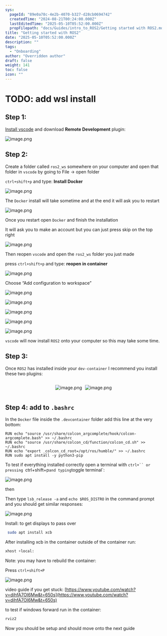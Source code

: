 ```yaml
---
sys:
  pageId: "89e0a78c-4e2b-4070-b327-d28cb0694742"
  createdTime: "2024-08-21T00:24:00.000Z"
  lastEditedTime: "2025-05-10T05:52:00.000Z"
  propFilepath: "docs/Guides/intro_to_ROS2/Getting started with ROS2.md"
title: "Getting started with ROS2"
date: "2025-05-10T05:52:00.000Z"
description: ""
tags:
  - "Onboarding"
author: "Overridden author"
draft: false
weight: 141
toc: false
icon: ""
---
```


# TODO: add wsl install

## Step 1:

[Install vscode](https://code.visualstudio.com/download) and download **Remote Development** plugin:

![image.png](https://prod-files-secure.s3.us-west-2.amazonaws.com/d518164a-d88e-44d1-a4ee-3adb3bd8bce0/efb52993-1881-4a40-b95e-6f020334f022/image.png?X-Amz-Algorithm=AWS4-HMAC-SHA256&X-Amz-Content-Sha256=UNSIGNED-PAYLOAD&X-Amz-Credential=ASIAZI2LB466YUNHIRLZ%2F20250712%2Fus-west-2%2Fs3%2Faws4_request&X-Amz-Date=20250712T181132Z&X-Amz-Expires=3600&X-Amz-Security-Token=IQoJb3JpZ2luX2VjEOn%2F%2F%2F%2F%2F%2F%2F%2F%2F%2FwEaCXVzLXdlc3QtMiJGMEQCIAmdAnijouO4B1tiEvdW2neA%2FxMPHegMsSTucXBPxM78AiAWvVUynEIaAm%2F8NKGCI2plFWUogUfiFdGp2ZIYpOcXdCqIBAjy%2F%2F%2F%2F%2F%2F%2F%2F%2F%2F8BEAAaDDYzNzQyMzE4MzgwNSIMV3zaII8%2BYm%2F2rZPBKtwDs%2F2VZqZel7avFAJtld4o%2FasyZVwNXKS4T%2BKtYOYApnGmYrMb5cDAosZQOEiGMpHz%2FEkesmbCTxHEHGYd7tQYMzDdESn6hVEHBDd5xMtsmV4J2NXRIwmVl%2BZLDhbriigJ26NJilvsTaAH7dfaeN7qHBxD4fCnW%2BF%2BgsPL0M4CrFwbfHgdCPqn%2BgP7H67n%2FFWKvbRCpIUtcrx4fDfbkhNjs3AZO9Ux%2BxjiiInvD%2FgF4v14RRCyB3ZFfFqbtjhN1GYP%2FJp1b55yeqEugsoxW9mg%2F%2BfH%2FPAFL%2BVA3l3qsNBaiZfZhR4NOIQpou6%2FRJBjstjwfgOGxeTRxWPOjLiH8ECJM6TRIbO73b0QVdH%2FhCjviZkI%2B16LtOMn%2FRZOHejpOgWvfkYsGuUh4l7Pd1ORVNUk0VYgs%2BBE8Iqg5VsGZu8nV1IOjPj43oCJ0vx8ZYC20V8Nok87G%2BbSajE%2FygDehaCDe1ysnLWpEK69cSMCFt4kTz5r5PAK38nhKM3GYdMimgjuYn%2Fq6BvWnLqg5zwhi08X3Y9z9Q8xt6Dn71JqCk%2BdxSJBGukzt9fSiwuwRHIBbwexoxxNX%2B4NOhVCJXXm5tJW1634cPTPCh3c18vlp03gbChcwvi75aC5DOEvIhwwta7KwwY6pgHOWoSJ%2BmyW1auO18c5rt%2B%2BTVfxBRjDT%2FAunhy36MLF2YPJNQnqO6qQr%2Bx3A7EcgdhaG363cVlRu25O%2BXFUPaOW7ejcm31b6HA05%2B5JqdCJJiL42joPy5pvama9DoWww5xCHFKGjrOsQL25tZ6m4eZEG3xzHX8EtgpMFh2WL44tblHBzFzMw8bvgjdS4MdCvhXqN5G1xtya7gBiWEPwqpaHOZ1%2Fs092&X-Amz-Signature=a89ec573e7914755c13f479ac55a1a289a3a834b30a211b114275a0f99473a81&X-Amz-SignedHeaders=host&x-amz-checksum-mode=ENABLED&x-id=GetObject)

## Step 2:

Create a folder called `ros2_ws` somewhere on your computer and open that folder in `vscode` by going to File → open folder 

`ctrl+shift+p` and type: **Install Docker**

![image.png](https://prod-files-secure.s3.us-west-2.amazonaws.com/d518164a-d88e-44d1-a4ee-3adb3bd8bce0/2269dc0e-1cd5-47ff-bceb-c04ad9b2eab0/image.png?X-Amz-Algorithm=AWS4-HMAC-SHA256&X-Amz-Content-Sha256=UNSIGNED-PAYLOAD&X-Amz-Credential=ASIAZI2LB466YUNHIRLZ%2F20250712%2Fus-west-2%2Fs3%2Faws4_request&X-Amz-Date=20250712T181132Z&X-Amz-Expires=3600&X-Amz-Security-Token=IQoJb3JpZ2luX2VjEOn%2F%2F%2F%2F%2F%2F%2F%2F%2F%2FwEaCXVzLXdlc3QtMiJGMEQCIAmdAnijouO4B1tiEvdW2neA%2FxMPHegMsSTucXBPxM78AiAWvVUynEIaAm%2F8NKGCI2plFWUogUfiFdGp2ZIYpOcXdCqIBAjy%2F%2F%2F%2F%2F%2F%2F%2F%2F%2F8BEAAaDDYzNzQyMzE4MzgwNSIMV3zaII8%2BYm%2F2rZPBKtwDs%2F2VZqZel7avFAJtld4o%2FasyZVwNXKS4T%2BKtYOYApnGmYrMb5cDAosZQOEiGMpHz%2FEkesmbCTxHEHGYd7tQYMzDdESn6hVEHBDd5xMtsmV4J2NXRIwmVl%2BZLDhbriigJ26NJilvsTaAH7dfaeN7qHBxD4fCnW%2BF%2BgsPL0M4CrFwbfHgdCPqn%2BgP7H67n%2FFWKvbRCpIUtcrx4fDfbkhNjs3AZO9Ux%2BxjiiInvD%2FgF4v14RRCyB3ZFfFqbtjhN1GYP%2FJp1b55yeqEugsoxW9mg%2F%2BfH%2FPAFL%2BVA3l3qsNBaiZfZhR4NOIQpou6%2FRJBjstjwfgOGxeTRxWPOjLiH8ECJM6TRIbO73b0QVdH%2FhCjviZkI%2B16LtOMn%2FRZOHejpOgWvfkYsGuUh4l7Pd1ORVNUk0VYgs%2BBE8Iqg5VsGZu8nV1IOjPj43oCJ0vx8ZYC20V8Nok87G%2BbSajE%2FygDehaCDe1ysnLWpEK69cSMCFt4kTz5r5PAK38nhKM3GYdMimgjuYn%2Fq6BvWnLqg5zwhi08X3Y9z9Q8xt6Dn71JqCk%2BdxSJBGukzt9fSiwuwRHIBbwexoxxNX%2B4NOhVCJXXm5tJW1634cPTPCh3c18vlp03gbChcwvi75aC5DOEvIhwwta7KwwY6pgHOWoSJ%2BmyW1auO18c5rt%2B%2BTVfxBRjDT%2FAunhy36MLF2YPJNQnqO6qQr%2Bx3A7EcgdhaG363cVlRu25O%2BXFUPaOW7ejcm31b6HA05%2B5JqdCJJiL42joPy5pvama9DoWww5xCHFKGjrOsQL25tZ6m4eZEG3xzHX8EtgpMFh2WL44tblHBzFzMw8bvgjdS4MdCvhXqN5G1xtya7gBiWEPwqpaHOZ1%2Fs092&X-Amz-Signature=d4b61137ac4ba6347f7a0e561bb00c824ee2235f49099a303ed5488c7eed404d&X-Amz-SignedHeaders=host&x-amz-checksum-mode=ENABLED&x-id=GetObject)

The `Docker` install will take sometime and at the end it will ask you to restart

![image.png](https://prod-files-secure.s3.us-west-2.amazonaws.com/d518164a-d88e-44d1-a4ee-3adb3bd8bce0/ed233f78-be33-4b1f-b89c-9c346c0e961e/image.png?X-Amz-Algorithm=AWS4-HMAC-SHA256&X-Amz-Content-Sha256=UNSIGNED-PAYLOAD&X-Amz-Credential=ASIAZI2LB466YUNHIRLZ%2F20250712%2Fus-west-2%2Fs3%2Faws4_request&X-Amz-Date=20250712T181132Z&X-Amz-Expires=3600&X-Amz-Security-Token=IQoJb3JpZ2luX2VjEOn%2F%2F%2F%2F%2F%2F%2F%2F%2F%2FwEaCXVzLXdlc3QtMiJGMEQCIAmdAnijouO4B1tiEvdW2neA%2FxMPHegMsSTucXBPxM78AiAWvVUynEIaAm%2F8NKGCI2plFWUogUfiFdGp2ZIYpOcXdCqIBAjy%2F%2F%2F%2F%2F%2F%2F%2F%2F%2F8BEAAaDDYzNzQyMzE4MzgwNSIMV3zaII8%2BYm%2F2rZPBKtwDs%2F2VZqZel7avFAJtld4o%2FasyZVwNXKS4T%2BKtYOYApnGmYrMb5cDAosZQOEiGMpHz%2FEkesmbCTxHEHGYd7tQYMzDdESn6hVEHBDd5xMtsmV4J2NXRIwmVl%2BZLDhbriigJ26NJilvsTaAH7dfaeN7qHBxD4fCnW%2BF%2BgsPL0M4CrFwbfHgdCPqn%2BgP7H67n%2FFWKvbRCpIUtcrx4fDfbkhNjs3AZO9Ux%2BxjiiInvD%2FgF4v14RRCyB3ZFfFqbtjhN1GYP%2FJp1b55yeqEugsoxW9mg%2F%2BfH%2FPAFL%2BVA3l3qsNBaiZfZhR4NOIQpou6%2FRJBjstjwfgOGxeTRxWPOjLiH8ECJM6TRIbO73b0QVdH%2FhCjviZkI%2B16LtOMn%2FRZOHejpOgWvfkYsGuUh4l7Pd1ORVNUk0VYgs%2BBE8Iqg5VsGZu8nV1IOjPj43oCJ0vx8ZYC20V8Nok87G%2BbSajE%2FygDehaCDe1ysnLWpEK69cSMCFt4kTz5r5PAK38nhKM3GYdMimgjuYn%2Fq6BvWnLqg5zwhi08X3Y9z9Q8xt6Dn71JqCk%2BdxSJBGukzt9fSiwuwRHIBbwexoxxNX%2B4NOhVCJXXm5tJW1634cPTPCh3c18vlp03gbChcwvi75aC5DOEvIhwwta7KwwY6pgHOWoSJ%2BmyW1auO18c5rt%2B%2BTVfxBRjDT%2FAunhy36MLF2YPJNQnqO6qQr%2Bx3A7EcgdhaG363cVlRu25O%2BXFUPaOW7ejcm31b6HA05%2B5JqdCJJiL42joPy5pvama9DoWww5xCHFKGjrOsQL25tZ6m4eZEG3xzHX8EtgpMFh2WL44tblHBzFzMw8bvgjdS4MdCvhXqN5G1xtya7gBiWEPwqpaHOZ1%2Fs092&X-Amz-Signature=8c2b7c97e9de5a4ee310bc9d703310bb7a31c304fec983d304024440429a48ba&X-Amz-SignedHeaders=host&x-amz-checksum-mode=ENABLED&x-id=GetObject)

Once you restart open `Docker` and finish the installation

It will ask you to make an account but you can just press skip on the top right

![image.png](https://prod-files-secure.s3.us-west-2.amazonaws.com/d518164a-d88e-44d1-a4ee-3adb3bd8bce0/21010ad9-1659-4fd9-9f59-9932a09b2a3d/image.png?X-Amz-Algorithm=AWS4-HMAC-SHA256&X-Amz-Content-Sha256=UNSIGNED-PAYLOAD&X-Amz-Credential=ASIAZI2LB466YUNHIRLZ%2F20250712%2Fus-west-2%2Fs3%2Faws4_request&X-Amz-Date=20250712T181132Z&X-Amz-Expires=3600&X-Amz-Security-Token=IQoJb3JpZ2luX2VjEOn%2F%2F%2F%2F%2F%2F%2F%2F%2F%2FwEaCXVzLXdlc3QtMiJGMEQCIAmdAnijouO4B1tiEvdW2neA%2FxMPHegMsSTucXBPxM78AiAWvVUynEIaAm%2F8NKGCI2plFWUogUfiFdGp2ZIYpOcXdCqIBAjy%2F%2F%2F%2F%2F%2F%2F%2F%2F%2F8BEAAaDDYzNzQyMzE4MzgwNSIMV3zaII8%2BYm%2F2rZPBKtwDs%2F2VZqZel7avFAJtld4o%2FasyZVwNXKS4T%2BKtYOYApnGmYrMb5cDAosZQOEiGMpHz%2FEkesmbCTxHEHGYd7tQYMzDdESn6hVEHBDd5xMtsmV4J2NXRIwmVl%2BZLDhbriigJ26NJilvsTaAH7dfaeN7qHBxD4fCnW%2BF%2BgsPL0M4CrFwbfHgdCPqn%2BgP7H67n%2FFWKvbRCpIUtcrx4fDfbkhNjs3AZO9Ux%2BxjiiInvD%2FgF4v14RRCyB3ZFfFqbtjhN1GYP%2FJp1b55yeqEugsoxW9mg%2F%2BfH%2FPAFL%2BVA3l3qsNBaiZfZhR4NOIQpou6%2FRJBjstjwfgOGxeTRxWPOjLiH8ECJM6TRIbO73b0QVdH%2FhCjviZkI%2B16LtOMn%2FRZOHejpOgWvfkYsGuUh4l7Pd1ORVNUk0VYgs%2BBE8Iqg5VsGZu8nV1IOjPj43oCJ0vx8ZYC20V8Nok87G%2BbSajE%2FygDehaCDe1ysnLWpEK69cSMCFt4kTz5r5PAK38nhKM3GYdMimgjuYn%2Fq6BvWnLqg5zwhi08X3Y9z9Q8xt6Dn71JqCk%2BdxSJBGukzt9fSiwuwRHIBbwexoxxNX%2B4NOhVCJXXm5tJW1634cPTPCh3c18vlp03gbChcwvi75aC5DOEvIhwwta7KwwY6pgHOWoSJ%2BmyW1auO18c5rt%2B%2BTVfxBRjDT%2FAunhy36MLF2YPJNQnqO6qQr%2Bx3A7EcgdhaG363cVlRu25O%2BXFUPaOW7ejcm31b6HA05%2B5JqdCJJiL42joPy5pvama9DoWww5xCHFKGjrOsQL25tZ6m4eZEG3xzHX8EtgpMFh2WL44tblHBzFzMw8bvgjdS4MdCvhXqN5G1xtya7gBiWEPwqpaHOZ1%2Fs092&X-Amz-Signature=fe1a2406cc23e3f33026886c37cdd08f97bbfcbd87eed2ecd3fa4c7d51cd8971&X-Amz-SignedHeaders=host&x-amz-checksum-mode=ENABLED&x-id=GetObject)

Then reopen `vscode` and open the `ros2_ws` folder you just made

press `ctrl+shift+p` and type: **reopen in container**

![image.png](https://prod-files-secure.s3.us-west-2.amazonaws.com/d518164a-d88e-44d1-a4ee-3adb3bd8bce0/4e93b8c2-41ad-488c-8095-c74205196118/image.png?X-Amz-Algorithm=AWS4-HMAC-SHA256&X-Amz-Content-Sha256=UNSIGNED-PAYLOAD&X-Amz-Credential=ASIAZI2LB466YUNHIRLZ%2F20250712%2Fus-west-2%2Fs3%2Faws4_request&X-Amz-Date=20250712T181132Z&X-Amz-Expires=3600&X-Amz-Security-Token=IQoJb3JpZ2luX2VjEOn%2F%2F%2F%2F%2F%2F%2F%2F%2F%2FwEaCXVzLXdlc3QtMiJGMEQCIAmdAnijouO4B1tiEvdW2neA%2FxMPHegMsSTucXBPxM78AiAWvVUynEIaAm%2F8NKGCI2plFWUogUfiFdGp2ZIYpOcXdCqIBAjy%2F%2F%2F%2F%2F%2F%2F%2F%2F%2F8BEAAaDDYzNzQyMzE4MzgwNSIMV3zaII8%2BYm%2F2rZPBKtwDs%2F2VZqZel7avFAJtld4o%2FasyZVwNXKS4T%2BKtYOYApnGmYrMb5cDAosZQOEiGMpHz%2FEkesmbCTxHEHGYd7tQYMzDdESn6hVEHBDd5xMtsmV4J2NXRIwmVl%2BZLDhbriigJ26NJilvsTaAH7dfaeN7qHBxD4fCnW%2BF%2BgsPL0M4CrFwbfHgdCPqn%2BgP7H67n%2FFWKvbRCpIUtcrx4fDfbkhNjs3AZO9Ux%2BxjiiInvD%2FgF4v14RRCyB3ZFfFqbtjhN1GYP%2FJp1b55yeqEugsoxW9mg%2F%2BfH%2FPAFL%2BVA3l3qsNBaiZfZhR4NOIQpou6%2FRJBjstjwfgOGxeTRxWPOjLiH8ECJM6TRIbO73b0QVdH%2FhCjviZkI%2B16LtOMn%2FRZOHejpOgWvfkYsGuUh4l7Pd1ORVNUk0VYgs%2BBE8Iqg5VsGZu8nV1IOjPj43oCJ0vx8ZYC20V8Nok87G%2BbSajE%2FygDehaCDe1ysnLWpEK69cSMCFt4kTz5r5PAK38nhKM3GYdMimgjuYn%2Fq6BvWnLqg5zwhi08X3Y9z9Q8xt6Dn71JqCk%2BdxSJBGukzt9fSiwuwRHIBbwexoxxNX%2B4NOhVCJXXm5tJW1634cPTPCh3c18vlp03gbChcwvi75aC5DOEvIhwwta7KwwY6pgHOWoSJ%2BmyW1auO18c5rt%2B%2BTVfxBRjDT%2FAunhy36MLF2YPJNQnqO6qQr%2Bx3A7EcgdhaG363cVlRu25O%2BXFUPaOW7ejcm31b6HA05%2B5JqdCJJiL42joPy5pvama9DoWww5xCHFKGjrOsQL25tZ6m4eZEG3xzHX8EtgpMFh2WL44tblHBzFzMw8bvgjdS4MdCvhXqN5G1xtya7gBiWEPwqpaHOZ1%2Fs092&X-Amz-Signature=fbff665c59352bb0e68b4d8f00a07ca38529833c9c394428a792a82bd0afeef3&X-Amz-SignedHeaders=host&x-amz-checksum-mode=ENABLED&x-id=GetObject)

Choose “Add configuration to workspace”

![image.png](https://prod-files-secure.s3.us-west-2.amazonaws.com/d518164a-d88e-44d1-a4ee-3adb3bd8bce0/9560b282-5060-4989-ba37-97e7b2c22476/image.png?X-Amz-Algorithm=AWS4-HMAC-SHA256&X-Amz-Content-Sha256=UNSIGNED-PAYLOAD&X-Amz-Credential=ASIAZI2LB466YUNHIRLZ%2F20250712%2Fus-west-2%2Fs3%2Faws4_request&X-Amz-Date=20250712T181132Z&X-Amz-Expires=3600&X-Amz-Security-Token=IQoJb3JpZ2luX2VjEOn%2F%2F%2F%2F%2F%2F%2F%2F%2F%2FwEaCXVzLXdlc3QtMiJGMEQCIAmdAnijouO4B1tiEvdW2neA%2FxMPHegMsSTucXBPxM78AiAWvVUynEIaAm%2F8NKGCI2plFWUogUfiFdGp2ZIYpOcXdCqIBAjy%2F%2F%2F%2F%2F%2F%2F%2F%2F%2F8BEAAaDDYzNzQyMzE4MzgwNSIMV3zaII8%2BYm%2F2rZPBKtwDs%2F2VZqZel7avFAJtld4o%2FasyZVwNXKS4T%2BKtYOYApnGmYrMb5cDAosZQOEiGMpHz%2FEkesmbCTxHEHGYd7tQYMzDdESn6hVEHBDd5xMtsmV4J2NXRIwmVl%2BZLDhbriigJ26NJilvsTaAH7dfaeN7qHBxD4fCnW%2BF%2BgsPL0M4CrFwbfHgdCPqn%2BgP7H67n%2FFWKvbRCpIUtcrx4fDfbkhNjs3AZO9Ux%2BxjiiInvD%2FgF4v14RRCyB3ZFfFqbtjhN1GYP%2FJp1b55yeqEugsoxW9mg%2F%2BfH%2FPAFL%2BVA3l3qsNBaiZfZhR4NOIQpou6%2FRJBjstjwfgOGxeTRxWPOjLiH8ECJM6TRIbO73b0QVdH%2FhCjviZkI%2B16LtOMn%2FRZOHejpOgWvfkYsGuUh4l7Pd1ORVNUk0VYgs%2BBE8Iqg5VsGZu8nV1IOjPj43oCJ0vx8ZYC20V8Nok87G%2BbSajE%2FygDehaCDe1ysnLWpEK69cSMCFt4kTz5r5PAK38nhKM3GYdMimgjuYn%2Fq6BvWnLqg5zwhi08X3Y9z9Q8xt6Dn71JqCk%2BdxSJBGukzt9fSiwuwRHIBbwexoxxNX%2B4NOhVCJXXm5tJW1634cPTPCh3c18vlp03gbChcwvi75aC5DOEvIhwwta7KwwY6pgHOWoSJ%2BmyW1auO18c5rt%2B%2BTVfxBRjDT%2FAunhy36MLF2YPJNQnqO6qQr%2Bx3A7EcgdhaG363cVlRu25O%2BXFUPaOW7ejcm31b6HA05%2B5JqdCJJiL42joPy5pvama9DoWww5xCHFKGjrOsQL25tZ6m4eZEG3xzHX8EtgpMFh2WL44tblHBzFzMw8bvgjdS4MdCvhXqN5G1xtya7gBiWEPwqpaHOZ1%2Fs092&X-Amz-Signature=36ff34fd040e3421bd3342897f4bd5721a47e1521907342c3c2714f647c50a51&X-Amz-SignedHeaders=host&x-amz-checksum-mode=ENABLED&x-id=GetObject)

![image.png](https://prod-files-secure.s3.us-west-2.amazonaws.com/d518164a-d88e-44d1-a4ee-3adb3bd8bce0/2ee63f81-886b-48e8-a553-dc6e5eac99e4/image.png?X-Amz-Algorithm=AWS4-HMAC-SHA256&X-Amz-Content-Sha256=UNSIGNED-PAYLOAD&X-Amz-Credential=ASIAZI2LB466YUNHIRLZ%2F20250712%2Fus-west-2%2Fs3%2Faws4_request&X-Amz-Date=20250712T181132Z&X-Amz-Expires=3600&X-Amz-Security-Token=IQoJb3JpZ2luX2VjEOn%2F%2F%2F%2F%2F%2F%2F%2F%2F%2FwEaCXVzLXdlc3QtMiJGMEQCIAmdAnijouO4B1tiEvdW2neA%2FxMPHegMsSTucXBPxM78AiAWvVUynEIaAm%2F8NKGCI2plFWUogUfiFdGp2ZIYpOcXdCqIBAjy%2F%2F%2F%2F%2F%2F%2F%2F%2F%2F8BEAAaDDYzNzQyMzE4MzgwNSIMV3zaII8%2BYm%2F2rZPBKtwDs%2F2VZqZel7avFAJtld4o%2FasyZVwNXKS4T%2BKtYOYApnGmYrMb5cDAosZQOEiGMpHz%2FEkesmbCTxHEHGYd7tQYMzDdESn6hVEHBDd5xMtsmV4J2NXRIwmVl%2BZLDhbriigJ26NJilvsTaAH7dfaeN7qHBxD4fCnW%2BF%2BgsPL0M4CrFwbfHgdCPqn%2BgP7H67n%2FFWKvbRCpIUtcrx4fDfbkhNjs3AZO9Ux%2BxjiiInvD%2FgF4v14RRCyB3ZFfFqbtjhN1GYP%2FJp1b55yeqEugsoxW9mg%2F%2BfH%2FPAFL%2BVA3l3qsNBaiZfZhR4NOIQpou6%2FRJBjstjwfgOGxeTRxWPOjLiH8ECJM6TRIbO73b0QVdH%2FhCjviZkI%2B16LtOMn%2FRZOHejpOgWvfkYsGuUh4l7Pd1ORVNUk0VYgs%2BBE8Iqg5VsGZu8nV1IOjPj43oCJ0vx8ZYC20V8Nok87G%2BbSajE%2FygDehaCDe1ysnLWpEK69cSMCFt4kTz5r5PAK38nhKM3GYdMimgjuYn%2Fq6BvWnLqg5zwhi08X3Y9z9Q8xt6Dn71JqCk%2BdxSJBGukzt9fSiwuwRHIBbwexoxxNX%2B4NOhVCJXXm5tJW1634cPTPCh3c18vlp03gbChcwvi75aC5DOEvIhwwta7KwwY6pgHOWoSJ%2BmyW1auO18c5rt%2B%2BTVfxBRjDT%2FAunhy36MLF2YPJNQnqO6qQr%2Bx3A7EcgdhaG363cVlRu25O%2BXFUPaOW7ejcm31b6HA05%2B5JqdCJJiL42joPy5pvama9DoWww5xCHFKGjrOsQL25tZ6m4eZEG3xzHX8EtgpMFh2WL44tblHBzFzMw8bvgjdS4MdCvhXqN5G1xtya7gBiWEPwqpaHOZ1%2Fs092&X-Amz-Signature=e620bb4c06731056a81625bb466c6cf5a2f85bde0acebdf089745b5b1ded5342&X-Amz-SignedHeaders=host&x-amz-checksum-mode=ENABLED&x-id=GetObject)

![image.png](https://prod-files-secure.s3.us-west-2.amazonaws.com/d518164a-d88e-44d1-a4ee-3adb3bd8bce0/ae1580b2-b048-407e-aed9-b584224a7a04/image.png?X-Amz-Algorithm=AWS4-HMAC-SHA256&X-Amz-Content-Sha256=UNSIGNED-PAYLOAD&X-Amz-Credential=ASIAZI2LB466YUNHIRLZ%2F20250712%2Fus-west-2%2Fs3%2Faws4_request&X-Amz-Date=20250712T181132Z&X-Amz-Expires=3600&X-Amz-Security-Token=IQoJb3JpZ2luX2VjEOn%2F%2F%2F%2F%2F%2F%2F%2F%2F%2FwEaCXVzLXdlc3QtMiJGMEQCIAmdAnijouO4B1tiEvdW2neA%2FxMPHegMsSTucXBPxM78AiAWvVUynEIaAm%2F8NKGCI2plFWUogUfiFdGp2ZIYpOcXdCqIBAjy%2F%2F%2F%2F%2F%2F%2F%2F%2F%2F8BEAAaDDYzNzQyMzE4MzgwNSIMV3zaII8%2BYm%2F2rZPBKtwDs%2F2VZqZel7avFAJtld4o%2FasyZVwNXKS4T%2BKtYOYApnGmYrMb5cDAosZQOEiGMpHz%2FEkesmbCTxHEHGYd7tQYMzDdESn6hVEHBDd5xMtsmV4J2NXRIwmVl%2BZLDhbriigJ26NJilvsTaAH7dfaeN7qHBxD4fCnW%2BF%2BgsPL0M4CrFwbfHgdCPqn%2BgP7H67n%2FFWKvbRCpIUtcrx4fDfbkhNjs3AZO9Ux%2BxjiiInvD%2FgF4v14RRCyB3ZFfFqbtjhN1GYP%2FJp1b55yeqEugsoxW9mg%2F%2BfH%2FPAFL%2BVA3l3qsNBaiZfZhR4NOIQpou6%2FRJBjstjwfgOGxeTRxWPOjLiH8ECJM6TRIbO73b0QVdH%2FhCjviZkI%2B16LtOMn%2FRZOHejpOgWvfkYsGuUh4l7Pd1ORVNUk0VYgs%2BBE8Iqg5VsGZu8nV1IOjPj43oCJ0vx8ZYC20V8Nok87G%2BbSajE%2FygDehaCDe1ysnLWpEK69cSMCFt4kTz5r5PAK38nhKM3GYdMimgjuYn%2Fq6BvWnLqg5zwhi08X3Y9z9Q8xt6Dn71JqCk%2BdxSJBGukzt9fSiwuwRHIBbwexoxxNX%2B4NOhVCJXXm5tJW1634cPTPCh3c18vlp03gbChcwvi75aC5DOEvIhwwta7KwwY6pgHOWoSJ%2BmyW1auO18c5rt%2B%2BTVfxBRjDT%2FAunhy36MLF2YPJNQnqO6qQr%2Bx3A7EcgdhaG363cVlRu25O%2BXFUPaOW7ejcm31b6HA05%2B5JqdCJJiL42joPy5pvama9DoWww5xCHFKGjrOsQL25tZ6m4eZEG3xzHX8EtgpMFh2WL44tblHBzFzMw8bvgjdS4MdCvhXqN5G1xtya7gBiWEPwqpaHOZ1%2Fs092&X-Amz-Signature=5e0643e5dd989171e2ff3208aa082c2b828207d27a2b2255b803d367c6ead4e3&X-Amz-SignedHeaders=host&x-amz-checksum-mode=ENABLED&x-id=GetObject)

![image.png](https://prod-files-secure.s3.us-west-2.amazonaws.com/d518164a-d88e-44d1-a4ee-3adb3bd8bce0/53255b28-f75e-430f-b9e3-c0ac8577e42b/image.png?X-Amz-Algorithm=AWS4-HMAC-SHA256&X-Amz-Content-Sha256=UNSIGNED-PAYLOAD&X-Amz-Credential=ASIAZI2LB466YUNHIRLZ%2F20250712%2Fus-west-2%2Fs3%2Faws4_request&X-Amz-Date=20250712T181132Z&X-Amz-Expires=3600&X-Amz-Security-Token=IQoJb3JpZ2luX2VjEOn%2F%2F%2F%2F%2F%2F%2F%2F%2F%2FwEaCXVzLXdlc3QtMiJGMEQCIAmdAnijouO4B1tiEvdW2neA%2FxMPHegMsSTucXBPxM78AiAWvVUynEIaAm%2F8NKGCI2plFWUogUfiFdGp2ZIYpOcXdCqIBAjy%2F%2F%2F%2F%2F%2F%2F%2F%2F%2F8BEAAaDDYzNzQyMzE4MzgwNSIMV3zaII8%2BYm%2F2rZPBKtwDs%2F2VZqZel7avFAJtld4o%2FasyZVwNXKS4T%2BKtYOYApnGmYrMb5cDAosZQOEiGMpHz%2FEkesmbCTxHEHGYd7tQYMzDdESn6hVEHBDd5xMtsmV4J2NXRIwmVl%2BZLDhbriigJ26NJilvsTaAH7dfaeN7qHBxD4fCnW%2BF%2BgsPL0M4CrFwbfHgdCPqn%2BgP7H67n%2FFWKvbRCpIUtcrx4fDfbkhNjs3AZO9Ux%2BxjiiInvD%2FgF4v14RRCyB3ZFfFqbtjhN1GYP%2FJp1b55yeqEugsoxW9mg%2F%2BfH%2FPAFL%2BVA3l3qsNBaiZfZhR4NOIQpou6%2FRJBjstjwfgOGxeTRxWPOjLiH8ECJM6TRIbO73b0QVdH%2FhCjviZkI%2B16LtOMn%2FRZOHejpOgWvfkYsGuUh4l7Pd1ORVNUk0VYgs%2BBE8Iqg5VsGZu8nV1IOjPj43oCJ0vx8ZYC20V8Nok87G%2BbSajE%2FygDehaCDe1ysnLWpEK69cSMCFt4kTz5r5PAK38nhKM3GYdMimgjuYn%2Fq6BvWnLqg5zwhi08X3Y9z9Q8xt6Dn71JqCk%2BdxSJBGukzt9fSiwuwRHIBbwexoxxNX%2B4NOhVCJXXm5tJW1634cPTPCh3c18vlp03gbChcwvi75aC5DOEvIhwwta7KwwY6pgHOWoSJ%2BmyW1auO18c5rt%2B%2BTVfxBRjDT%2FAunhy36MLF2YPJNQnqO6qQr%2Bx3A7EcgdhaG363cVlRu25O%2BXFUPaOW7ejcm31b6HA05%2B5JqdCJJiL42joPy5pvama9DoWww5xCHFKGjrOsQL25tZ6m4eZEG3xzHX8EtgpMFh2WL44tblHBzFzMw8bvgjdS4MdCvhXqN5G1xtya7gBiWEPwqpaHOZ1%2Fs092&X-Amz-Signature=b0c1b6220f244b39153c7fc7def10237eabb0dd6c866c0e5bbdfc57363f0560c&X-Amz-SignedHeaders=host&x-amz-checksum-mode=ENABLED&x-id=GetObject)

![image.png](https://prod-files-secure.s3.us-west-2.amazonaws.com/d518164a-d88e-44d1-a4ee-3adb3bd8bce0/7c562767-5af9-4ffb-97d1-327bcdf4ee00/image.png?X-Amz-Algorithm=AWS4-HMAC-SHA256&X-Amz-Content-Sha256=UNSIGNED-PAYLOAD&X-Amz-Credential=ASIAZI2LB466YUNHIRLZ%2F20250712%2Fus-west-2%2Fs3%2Faws4_request&X-Amz-Date=20250712T181132Z&X-Amz-Expires=3600&X-Amz-Security-Token=IQoJb3JpZ2luX2VjEOn%2F%2F%2F%2F%2F%2F%2F%2F%2F%2FwEaCXVzLXdlc3QtMiJGMEQCIAmdAnijouO4B1tiEvdW2neA%2FxMPHegMsSTucXBPxM78AiAWvVUynEIaAm%2F8NKGCI2plFWUogUfiFdGp2ZIYpOcXdCqIBAjy%2F%2F%2F%2F%2F%2F%2F%2F%2F%2F8BEAAaDDYzNzQyMzE4MzgwNSIMV3zaII8%2BYm%2F2rZPBKtwDs%2F2VZqZel7avFAJtld4o%2FasyZVwNXKS4T%2BKtYOYApnGmYrMb5cDAosZQOEiGMpHz%2FEkesmbCTxHEHGYd7tQYMzDdESn6hVEHBDd5xMtsmV4J2NXRIwmVl%2BZLDhbriigJ26NJilvsTaAH7dfaeN7qHBxD4fCnW%2BF%2BgsPL0M4CrFwbfHgdCPqn%2BgP7H67n%2FFWKvbRCpIUtcrx4fDfbkhNjs3AZO9Ux%2BxjiiInvD%2FgF4v14RRCyB3ZFfFqbtjhN1GYP%2FJp1b55yeqEugsoxW9mg%2F%2BfH%2FPAFL%2BVA3l3qsNBaiZfZhR4NOIQpou6%2FRJBjstjwfgOGxeTRxWPOjLiH8ECJM6TRIbO73b0QVdH%2FhCjviZkI%2B16LtOMn%2FRZOHejpOgWvfkYsGuUh4l7Pd1ORVNUk0VYgs%2BBE8Iqg5VsGZu8nV1IOjPj43oCJ0vx8ZYC20V8Nok87G%2BbSajE%2FygDehaCDe1ysnLWpEK69cSMCFt4kTz5r5PAK38nhKM3GYdMimgjuYn%2Fq6BvWnLqg5zwhi08X3Y9z9Q8xt6Dn71JqCk%2BdxSJBGukzt9fSiwuwRHIBbwexoxxNX%2B4NOhVCJXXm5tJW1634cPTPCh3c18vlp03gbChcwvi75aC5DOEvIhwwta7KwwY6pgHOWoSJ%2BmyW1auO18c5rt%2B%2BTVfxBRjDT%2FAunhy36MLF2YPJNQnqO6qQr%2Bx3A7EcgdhaG363cVlRu25O%2BXFUPaOW7ejcm31b6HA05%2B5JqdCJJiL42joPy5pvama9DoWww5xCHFKGjrOsQL25tZ6m4eZEG3xzHX8EtgpMFh2WL44tblHBzFzMw8bvgjdS4MdCvhXqN5G1xtya7gBiWEPwqpaHOZ1%2Fs092&X-Amz-Signature=979a8ff64527e04b400545610303e031a5024b65de5e8098155b3eb8882d26c2&X-Amz-SignedHeaders=host&x-amz-checksum-mode=ENABLED&x-id=GetObject)

`vscode` will now install `ROS2` onto your computer so this may take some time.

## Step 3:

Once `ROS2` has installed inside your `dev-container` I recommend you install these two plugins:

<div style="display: flex;flex-direction: row; column-gap:10px; max-width: 630px;justify-content: center;">
<div>

![image.png](https://prod-files-secure.s3.us-west-2.amazonaws.com/d518164a-d88e-44d1-a4ee-3adb3bd8bce0/3fc3d550-5a54-4ba1-ba6b-faa01cdb7369/image.png?X-Amz-Algorithm=AWS4-HMAC-SHA256&X-Amz-Content-Sha256=UNSIGNED-PAYLOAD&X-Amz-Credential=ASIAZI2LB466SNI3N2AQ%2F20250712%2Fus-west-2%2Fs3%2Faws4_request&X-Amz-Date=20250712T181134Z&X-Amz-Expires=3600&X-Amz-Security-Token=IQoJb3JpZ2luX2VjEOn%2F%2F%2F%2F%2F%2F%2F%2F%2F%2FwEaCXVzLXdlc3QtMiJGMEQCIDfo1mKvsAkMcgXFEVGZXW%2FvN4C8y6elro4dY12AEDtCAiAfDWkM%2BIw0aRDpzr%2FstUcA8YerKNxeagW%2BintOeQNmXSqIBAjy%2F%2F%2F%2F%2F%2F%2F%2F%2F%2F8BEAAaDDYzNzQyMzE4MzgwNSIMSRWTNsIiLCKODnwiKtwDhMH7rTu5UbTpW3WX6lIxaP%2BOsRUXhjWGbdBUltV97%2BnWIXYYiuRJqqL47dW8DQ%2BDGj37gsZZQ6CL8JohqBEbZvgSDFkz9AkL09w2tEamnfGVZEl4OT9BcP%2Fnln8IdIRtCwVH0dEsC6B%2ByTt%2BUJeOUg1SxG0oE2X3%2FrEMOu7Ahl5Oo1wwASrw19OS%2BEKwnE4kl3zOJg9jHpacbTITduwfcWn2YZUFtDhrl%2BkWHmf%2Fr7LEK7Pnhw0CdilLb1T1o4s00NAREYRVN8VGRi7IWN9VSxIN8AFYR4ogNSWosM%2FegRdSFndXIlyS7giemWqdhmUDdMkUJhRdSl32LSu5IFD000hjLD3WZTt71x9bXbPccJZjSXnHtBO1Fsfw67gP9f7a85wiQ2BdoPirjAJRxTTJkzGH5zge2KRmhPKuIDkNPuI5IG6nJZNFkL4rcvtZ4ssTHeri3FwzRz5Yng3YApd81bkFjeO66RnZPPtRNk%2BGfjF0QRngpxL0oCPzESvO2fwFSIwyhXCVXA2NpzC3oKmVeqphwi77kkJpcGkIgXbhSFp5HMRSo%2FeQ3PIYWuTt83fwDK6oaaGme%2F8KhSboGvsjNASQ3w0VwTOpVedJr2CZbSTcDppBW%2FyAHGfjTfkw0a3KwwY6pgHWZ8U%2BsRNQ8bsBlzeHZYxlk8K9wZYgbpGwduqy6ouAb%2Fxh2I0vBPyLzrq2pC6rCJ8CtIqzhNJHtpkVFMh%2BRaRNsGPZsjxS1amJQxwravfvqrxyZmmTi9R8I3uYBpGBXxjyJVrxZsxJ5uSnkNqqjHiDSspPymJA11l2%2F0b0wYTCg17GAr%2BEGtzwG%2FQvt84BvNdBa5tP5MJhdThDtw9nkzPMmC6g%2BSM%2F&X-Amz-Signature=2f7b481bc13b595ddd154ec19a81406a12d9bdce6a27577ef4970731663fb3ba&X-Amz-SignedHeaders=host&x-amz-checksum-mode=ENABLED&x-id=GetObject)

</div>
<div>

![image.png](https://prod-files-secure.s3.us-west-2.amazonaws.com/d518164a-d88e-44d1-a4ee-3adb3bd8bce0/d994cc66-13c2-4093-a5a3-f84cf4601a82/image.png?X-Amz-Algorithm=AWS4-HMAC-SHA256&X-Amz-Content-Sha256=UNSIGNED-PAYLOAD&X-Amz-Credential=ASIAZI2LB466URVHBASK%2F20250712%2Fus-west-2%2Fs3%2Faws4_request&X-Amz-Date=20250712T181135Z&X-Amz-Expires=3600&X-Amz-Security-Token=IQoJb3JpZ2luX2VjEOn%2F%2F%2F%2F%2F%2F%2F%2F%2F%2FwEaCXVzLXdlc3QtMiJIMEYCIQCYg%2FQdC5goYDHLQBCjD66mipSzxX%2BkisfwrGHyFIObrAIhAK5f9eaSLhzAjolZmQUMi3I7h%2BoGnifsGITSEWv%2Fp%2B8yKogECPL%2F%2F%2F%2F%2F%2F%2F%2F%2F%2FwEQABoMNjM3NDIzMTgzODA1IgyymQRYOulHkkvvmkcq3ANuSrT3YeQzWJCOJnEnmSJTGiIMJwJH6yuvDcgNfYTPs0kt6qico%2Bmb3I%2FQT5Fez09S06zR9q%2BfYuMdeu3jOJ58e%2FBNBr3WVwgdBQkUil62uCzthzbE3JrlHD%2Bzh172RCivvJoCdnIZfnZjmQk8TVIro7Y1s4awydaYXszBMi4fHmvWQi%2BCs4GjwAh2DXScQ7XwGPV0NMrFhHretcG1nutPmV0nhcypU4p8g0TjfxV5tETh0MOCAErZe9qorlk6%2Fs7l4D4xF4ws2Xvxckf6NdwVYP7yfFd5BT1WztdORJtprU0398rPlLHXT8epNC5%2BWt8zSqv3YM7LkQBsssbbnrIo3TsReC1l07xPseWxMFqOC5rDcwooe9eMNyx9LhSMtXWy%2BLia%2FW99FRqPneqlrS8hHFmdUNOi0QRsICvgPHYuoxWww7pcDbXDxGlpo1aQyaLPIXsVAvQzo92rRTnbrnhnI%2Bs6yfLyHKl7dioCKb0g%2F5XeuKYb3jzVdyT6sbK4ZSCbA%2F5g22xVz81Vxadjp7OF9t03C3nzVpDtB2%2Fuxi52aC11oQU09WDk2boUD6njQu85xa63QwidIFThQtZUeZpwACURNHsIHMN54XPsHhjDZxllDDeydIu0JKT1tjCnrcrDBjqkATQ%2BYUTjYuLGHT8qya2mNpiAgvXafARjjCaw3wmR1GFXiXotA1BykCQOBSrBIO5C7%2BD298EvJblLg7lZEB3QVkVZ7J1%2FKOMhVldcWyzXyrbBYji9Z10V5Ui056NwF0iT%2BbFSXd6CKOBMh3WmFT7f2xnnwajwQgM1jd9gqE%2FbMdxSkTtkma4y3%2FzAJteOAfDv4o1q85z%2FC8zl9zynI7ihn%2FUEnxwR&X-Amz-Signature=0b0bb010dc035ac75f987744f4792541131410b353ebb7b87f015600896c90da&X-Amz-SignedHeaders=host&x-amz-checksum-mode=ENABLED&x-id=GetObject)

</div>
</div>

## Step 4: add to `.bashrc`

In the `Docker` file inside the `.devcontainer` folder add this line at the very bottom: 

```docker
RUN echo "source /usr/share/colcon_argcomplete/hook/colcon-argcomplete.bash" >> ~/.bashrc
RUN echo "source /usr/share/colcon_cd/function/colcon_cd.sh" >> ~/.bashrc
RUN echo "export _colcon_cd_root=/opt/ros/humble/" >> ~/.bashrc
RUN sudo apt install -y python3-pip 
```

To test if everything installed correctly open a terminal with `ctrl+`` or pressing `ctrl+shift+p` and typing `toggle terminal`:

![image.png](https://prod-files-secure.s3.us-west-2.amazonaws.com/d518164a-d88e-44d1-a4ee-3adb3bd8bce0/6a4943d8-b04e-4c02-9a58-775f3384d1a5/image.png?X-Amz-Algorithm=AWS4-HMAC-SHA256&X-Amz-Content-Sha256=UNSIGNED-PAYLOAD&X-Amz-Credential=ASIAZI2LB466YUNHIRLZ%2F20250712%2Fus-west-2%2Fs3%2Faws4_request&X-Amz-Date=20250712T181133Z&X-Amz-Expires=3600&X-Amz-Security-Token=IQoJb3JpZ2luX2VjEOn%2F%2F%2F%2F%2F%2F%2F%2F%2F%2FwEaCXVzLXdlc3QtMiJGMEQCIAmdAnijouO4B1tiEvdW2neA%2FxMPHegMsSTucXBPxM78AiAWvVUynEIaAm%2F8NKGCI2plFWUogUfiFdGp2ZIYpOcXdCqIBAjy%2F%2F%2F%2F%2F%2F%2F%2F%2F%2F8BEAAaDDYzNzQyMzE4MzgwNSIMV3zaII8%2BYm%2F2rZPBKtwDs%2F2VZqZel7avFAJtld4o%2FasyZVwNXKS4T%2BKtYOYApnGmYrMb5cDAosZQOEiGMpHz%2FEkesmbCTxHEHGYd7tQYMzDdESn6hVEHBDd5xMtsmV4J2NXRIwmVl%2BZLDhbriigJ26NJilvsTaAH7dfaeN7qHBxD4fCnW%2BF%2BgsPL0M4CrFwbfHgdCPqn%2BgP7H67n%2FFWKvbRCpIUtcrx4fDfbkhNjs3AZO9Ux%2BxjiiInvD%2FgF4v14RRCyB3ZFfFqbtjhN1GYP%2FJp1b55yeqEugsoxW9mg%2F%2BfH%2FPAFL%2BVA3l3qsNBaiZfZhR4NOIQpou6%2FRJBjstjwfgOGxeTRxWPOjLiH8ECJM6TRIbO73b0QVdH%2FhCjviZkI%2B16LtOMn%2FRZOHejpOgWvfkYsGuUh4l7Pd1ORVNUk0VYgs%2BBE8Iqg5VsGZu8nV1IOjPj43oCJ0vx8ZYC20V8Nok87G%2BbSajE%2FygDehaCDe1ysnLWpEK69cSMCFt4kTz5r5PAK38nhKM3GYdMimgjuYn%2Fq6BvWnLqg5zwhi08X3Y9z9Q8xt6Dn71JqCk%2BdxSJBGukzt9fSiwuwRHIBbwexoxxNX%2B4NOhVCJXXm5tJW1634cPTPCh3c18vlp03gbChcwvi75aC5DOEvIhwwta7KwwY6pgHOWoSJ%2BmyW1auO18c5rt%2B%2BTVfxBRjDT%2FAunhy36MLF2YPJNQnqO6qQr%2Bx3A7EcgdhaG363cVlRu25O%2BXFUPaOW7ejcm31b6HA05%2B5JqdCJJiL42joPy5pvama9DoWww5xCHFKGjrOsQL25tZ6m4eZEG3xzHX8EtgpMFh2WL44tblHBzFzMw8bvgjdS4MdCvhXqN5G1xtya7gBiWEPwqpaHOZ1%2Fs092&X-Amz-Signature=0fa2eb2f8d74bb31837d7d6f15123b13a1f7e89c058f38e64e44821da5ed5b00&X-Amz-SignedHeaders=host&x-amz-checksum-mode=ENABLED&x-id=GetObject)

then 

Then type `lsb_release -a` and `echo $ROS_DISTRO` in the command prompt and you should get similar responses:

![image.png](https://prod-files-secure.s3.us-west-2.amazonaws.com/d518164a-d88e-44d1-a4ee-3adb3bd8bce0/3e635dec-a805-4e85-8b9e-d000e5b71a4e/image.png?X-Amz-Algorithm=AWS4-HMAC-SHA256&X-Amz-Content-Sha256=UNSIGNED-PAYLOAD&X-Amz-Credential=ASIAZI2LB466YUNHIRLZ%2F20250712%2Fus-west-2%2Fs3%2Faws4_request&X-Amz-Date=20250712T181133Z&X-Amz-Expires=3600&X-Amz-Security-Token=IQoJb3JpZ2luX2VjEOn%2F%2F%2F%2F%2F%2F%2F%2F%2F%2FwEaCXVzLXdlc3QtMiJGMEQCIAmdAnijouO4B1tiEvdW2neA%2FxMPHegMsSTucXBPxM78AiAWvVUynEIaAm%2F8NKGCI2plFWUogUfiFdGp2ZIYpOcXdCqIBAjy%2F%2F%2F%2F%2F%2F%2F%2F%2F%2F8BEAAaDDYzNzQyMzE4MzgwNSIMV3zaII8%2BYm%2F2rZPBKtwDs%2F2VZqZel7avFAJtld4o%2FasyZVwNXKS4T%2BKtYOYApnGmYrMb5cDAosZQOEiGMpHz%2FEkesmbCTxHEHGYd7tQYMzDdESn6hVEHBDd5xMtsmV4J2NXRIwmVl%2BZLDhbriigJ26NJilvsTaAH7dfaeN7qHBxD4fCnW%2BF%2BgsPL0M4CrFwbfHgdCPqn%2BgP7H67n%2FFWKvbRCpIUtcrx4fDfbkhNjs3AZO9Ux%2BxjiiInvD%2FgF4v14RRCyB3ZFfFqbtjhN1GYP%2FJp1b55yeqEugsoxW9mg%2F%2BfH%2FPAFL%2BVA3l3qsNBaiZfZhR4NOIQpou6%2FRJBjstjwfgOGxeTRxWPOjLiH8ECJM6TRIbO73b0QVdH%2FhCjviZkI%2B16LtOMn%2FRZOHejpOgWvfkYsGuUh4l7Pd1ORVNUk0VYgs%2BBE8Iqg5VsGZu8nV1IOjPj43oCJ0vx8ZYC20V8Nok87G%2BbSajE%2FygDehaCDe1ysnLWpEK69cSMCFt4kTz5r5PAK38nhKM3GYdMimgjuYn%2Fq6BvWnLqg5zwhi08X3Y9z9Q8xt6Dn71JqCk%2BdxSJBGukzt9fSiwuwRHIBbwexoxxNX%2B4NOhVCJXXm5tJW1634cPTPCh3c18vlp03gbChcwvi75aC5DOEvIhwwta7KwwY6pgHOWoSJ%2BmyW1auO18c5rt%2B%2BTVfxBRjDT%2FAunhy36MLF2YPJNQnqO6qQr%2Bx3A7EcgdhaG363cVlRu25O%2BXFUPaOW7ejcm31b6HA05%2B5JqdCJJiL42joPy5pvama9DoWww5xCHFKGjrOsQL25tZ6m4eZEG3xzHX8EtgpMFh2WL44tblHBzFzMw8bvgjdS4MdCvhXqN5G1xtya7gBiWEPwqpaHOZ1%2Fs092&X-Amz-Signature=908138659c7250efdff8435a6379e8c0fb7c329a9e93feecba8fa0fb3b3b9b49&X-Amz-SignedHeaders=host&x-amz-checksum-mode=ENABLED&x-id=GetObject)

Install:  to get displays to pass over

```bash
 sudo apt install xcb
```

After installing xcb in the container outside of the container run:

```python
xhost +local:
```

Note: you may have to rebuild the container:

Press `ctrl+shift+P`

![image.png](https://prod-files-secure.s3.us-west-2.amazonaws.com/d518164a-d88e-44d1-a4ee-3adb3bd8bce0/6c2be660-2618-4c38-9c26-53554f7a0b7b/image.png?X-Amz-Algorithm=AWS4-HMAC-SHA256&X-Amz-Content-Sha256=UNSIGNED-PAYLOAD&X-Amz-Credential=ASIAZI2LB466YUNHIRLZ%2F20250712%2Fus-west-2%2Fs3%2Faws4_request&X-Amz-Date=20250712T181133Z&X-Amz-Expires=3600&X-Amz-Security-Token=IQoJb3JpZ2luX2VjEOn%2F%2F%2F%2F%2F%2F%2F%2F%2F%2FwEaCXVzLXdlc3QtMiJGMEQCIAmdAnijouO4B1tiEvdW2neA%2FxMPHegMsSTucXBPxM78AiAWvVUynEIaAm%2F8NKGCI2plFWUogUfiFdGp2ZIYpOcXdCqIBAjy%2F%2F%2F%2F%2F%2F%2F%2F%2F%2F8BEAAaDDYzNzQyMzE4MzgwNSIMV3zaII8%2BYm%2F2rZPBKtwDs%2F2VZqZel7avFAJtld4o%2FasyZVwNXKS4T%2BKtYOYApnGmYrMb5cDAosZQOEiGMpHz%2FEkesmbCTxHEHGYd7tQYMzDdESn6hVEHBDd5xMtsmV4J2NXRIwmVl%2BZLDhbriigJ26NJilvsTaAH7dfaeN7qHBxD4fCnW%2BF%2BgsPL0M4CrFwbfHgdCPqn%2BgP7H67n%2FFWKvbRCpIUtcrx4fDfbkhNjs3AZO9Ux%2BxjiiInvD%2FgF4v14RRCyB3ZFfFqbtjhN1GYP%2FJp1b55yeqEugsoxW9mg%2F%2BfH%2FPAFL%2BVA3l3qsNBaiZfZhR4NOIQpou6%2FRJBjstjwfgOGxeTRxWPOjLiH8ECJM6TRIbO73b0QVdH%2FhCjviZkI%2B16LtOMn%2FRZOHejpOgWvfkYsGuUh4l7Pd1ORVNUk0VYgs%2BBE8Iqg5VsGZu8nV1IOjPj43oCJ0vx8ZYC20V8Nok87G%2BbSajE%2FygDehaCDe1ysnLWpEK69cSMCFt4kTz5r5PAK38nhKM3GYdMimgjuYn%2Fq6BvWnLqg5zwhi08X3Y9z9Q8xt6Dn71JqCk%2BdxSJBGukzt9fSiwuwRHIBbwexoxxNX%2B4NOhVCJXXm5tJW1634cPTPCh3c18vlp03gbChcwvi75aC5DOEvIhwwta7KwwY6pgHOWoSJ%2BmyW1auO18c5rt%2B%2BTVfxBRjDT%2FAunhy36MLF2YPJNQnqO6qQr%2Bx3A7EcgdhaG363cVlRu25O%2BXFUPaOW7ejcm31b6HA05%2B5JqdCJJiL42joPy5pvama9DoWww5xCHFKGjrOsQL25tZ6m4eZEG3xzHX8EtgpMFh2WL44tblHBzFzMw8bvgjdS4MdCvhXqN5G1xtya7gBiWEPwqpaHOZ1%2Fs092&X-Amz-Signature=e42da439a6a8416fe918d44b217266b4b4a75f0f306c68c7e310950819d876db&X-Amz-SignedHeaders=host&x-amz-checksum-mode=ENABLED&x-id=GetObject)

video guide if you get stuck: [https://www.youtube.com/watch?v=dihfA7Ol6Mw&t=650s](https://www.youtube.com/watch?v=dihfA7Ol6Mw&t=650s)

to test if windows forward run in the container:

```bash
rviz2
```

Now you should be setup and should move onto the next guide 
